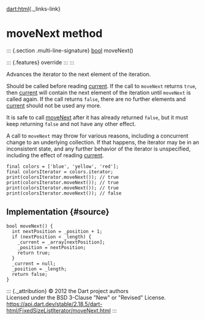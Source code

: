 [dart:html](../../dart-html/dart-html-library){._links-link}

moveNext method
===============

::: {.section .multi-line-signature}
[bool](../../dart-core/bool-class) moveNext()

::: {.features}
override
:::
:::

Advances the iterator to the next element of the iteration.

Should be called before reading [current](current). If the call to
`moveNext` returns `true`, then [current](current) will contain the next
element of the iteration until `moveNext` is called again. If the call
returns `false`, there are no further elements and [current](current)
should not be used any more.

It is safe to call [moveNext](movenext) after it has already returned
`false`, but it must keep returning `false` and not have any other
effect.

A call to `moveNext` may throw for various reasons, including a
concurrent change to an underlying collection. If that happens, the
iterator may be in an inconsistent state, and any further behavior of
the iterator is unspecified, including the effect of reading
[current](current).

``` {.language-dart data-language="dart"}
final colors = ['blue', 'yellow', 'red'];
final colorsIterator = colors.iterator;
print(colorsIterator.moveNext()); // true
print(colorsIterator.moveNext()); // true
print(colorsIterator.moveNext()); // true
print(colorsIterator.moveNext()); // false
```

Implementation {#source}
--------------

``` {.language-dart data-language="dart"}
bool moveNext() {
  int nextPosition = _position + 1;
  if (nextPosition < _length) {
    _current = _array[nextPosition];
    _position = nextPosition;
    return true;
  }
  _current = null;
  _position = _length;
  return false;
}
```

::: {._attribution}
© 2012 the Dart project authors\
Licensed under the BSD 3-Clause \"New\" or \"Revised\" License.\
<https://api.dart.dev/stable/2.18.5/dart-html/FixedSizeListIterator/moveNext.html>
:::
